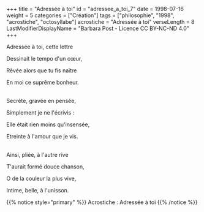 +++
title = "Adressée à toi"
id = "adressee_a_toi_7"
date = 1998-07-16
weight = 5
categories = ["Création"]
tags = ["philosophie", "1998", "acrostiche", "octosyllabe"]
acrostiche = "Adressée à toi"
verseLength = 8
LastModifierDisplayName = "Barbara Post - Licence CC BY-NC-ND 4.0"
+++

Adressée à toi, cette lettre

Dessinait le tempo d'un cœur,

Rêvée alors que tu fis naître

En moi ce suprême bonheur.

 \
Secrète, gravée en pensée,

Simplement je ne l'écrivis :

Elle était rien moins qu'insensée,

Etreinte à l'amour que je vis.

 \
Ainsi, pliée, à l'autre rive

T'aurait formé douce chanson,

O de la couleur la plus vive,

Intime, belle, à l'unisson.

{{% notice style="primary" %}}
Acrostiche : Adressée à toi
{{% /notice %}}
